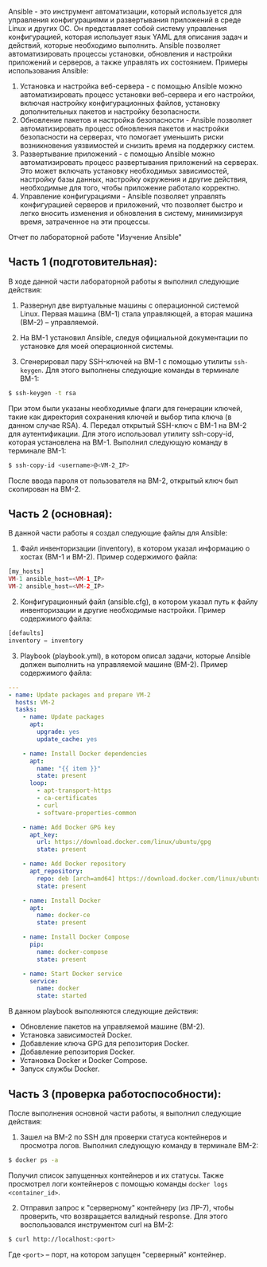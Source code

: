 Ansible - это инструмент автоматизации, который используется для управления конфигурациями и развертывания приложений в среде Linux и других ОС. Он представляет собой систему управления конфигурацией, которая использует язык YAML для описания задач и действий, которые необходимо выполнить. Ansible позволяет автоматизировать процессы установки, обновления и настройки приложений и серверов, а также управлять их состоянием.
Примеры использования Ansible:
1. Установка и настройка веб-сервера - с помощью Ansible можно автоматизировать процесс установки веб-сервера и его настройки, включая настройку конфигурационных файлов, установку дополнительных пакетов и настройку безопасности.
2. Обновление пакетов и настройка безопасности - Ansible позволяет автоматизировать процесс обновления пакетов и настройки безопасности на серверах, что помогает уменьшить риски возникновения уязвимостей и снизить время на поддержку систем.
3. Развертывание приложений - с помощью Ansible можно автоматизировать процесс развертывания приложений на серверах. Это может включать установку необходимых зависимостей, настройку базы данных, настройку окружения и другие действия, необходимые для того, чтобы приложение работало корректно.
4. Управление конфигурациями - Ansible позволяет управлять конфигурацией серверов и приложений, что позволяет быстро и легко вносить изменения и обновления в систему, минимизируя время, затраченное на эти процессы.

Отчет по лабораторной работе "Изучение Ansible"

## Часть 1 (подготовительная):

В ходе данной части лабораторной работы я выполнил следующие действия:

1. Развернул две виртуальные машины с операционной системой Linux. Первая машина (ВМ-1) стала управляющей, а вторая машина (ВМ-2) – управляемой.

2. На ВМ-1 установил Ansible, следуя официальной документации по установке для моей операционной системы.

3. Сгенерировал пару SSH-ключей на ВМ-1 с помощью утилиты ```ssh-keygen```. Для этого выполнены следующие команды в терминале ВМ-1:
```sh
$ ssh-keygen -t rsa
```
При этом были указаны необходимые флаги для генерации ключей, такие как директория сохранения ключей и выбор типа ключа (в данном случае RSA).
4. Передал открытый SSH-ключ с ВМ-1 на ВМ-2 для аутентификации. Для этого использовал утилиту ssh-copy-id, которая установлена на ВМ-1. Выполнил следующую команду в терминале ВМ-1:
```sh
$ ssh-copy-id <username>@<VM-2_IP>
```

После ввода пароля от пользователя на ВМ-2, открытый ключ был скопирован на ВМ-2.

## Часть 2 (основная):

В данной части работы я создал следующие файлы для Ansible:
1. Файл инвенторизации (inventory), в котором указал информацию о хостах (ВМ-1 и ВМ-2). Пример содержимого файла:
```php
[my_hosts]
VM-1 ansible_host=<VM-1_IP>
VM-2 ansible_host=<VM-2_IP>
```
2. Конфигурационный файл (ansible.cfg), в котором указал путь к файлу инвенторизации и другие необходимые настройки. Пример содержимого файла:
```php
[defaults]
inventory = inventory
```
3. Playbook (playbook.yml), в котором описал задачи, которые Ansible должен выполнить на управляемой машине (ВМ-2). Пример содержимого файла:
   
```yml
---
- name: Update packages and prepare VM-2
  hosts: VM-2
  tasks:
    - name: Update packages
      apt:
        upgrade: yes
        update_cache: yes

    - name: Install Docker dependencies
      apt:
        name: "{{ item }}"
        state: present
      loop:
        - apt-transport-https
        - ca-certificates
        - curl
        - software-properties-common

    - name: Add Docker GPG key
      apt_key:
        url: https://download.docker.com/linux/ubuntu/gpg
        state: present

    - name: Add Docker repository
      apt_repository:
        repo: deb [arch=amd64] https://download.docker.com/linux/ubuntu bionic stable
        state: present

    - name: Install Docker
      apt:
        name: docker-ce
        state: present

    - name: Install Docker Compose
      pip:
        name: docker-compose
        state: present

    - name: Start Docker service
      service:
        name: docker
        state: started
```

В данном playbook выполняются следующие действия:

* Обновление пакетов на управляемой машине (ВМ-2).
* Установка зависимостей Docker.
* Добавление ключа GPG для репозитория Docker.
* Добавление репозитория Docker.
* Установка Docker и Docker Compose.
* Запуск службы Docker.

## Часть 3 (проверка работоспособности):

После выполнения основной части работы, я выполнил следующие действия:
1. Зашел на ВМ-2 по SSH для проверки статуса контейнеров и просмотра логов. Выполнил следующую команду в терминале ВМ-2:
```sh
$ docker ps -a
```
Получил список запущенных контейнеров и их статусы. Также просмотрел логи контейнеров с помощью команды `docker logs <container_id>`.

2. Отправил запрос к "серверному" контейнеру (из ЛР-7), чтобы проверить, что возвращается валидный response. Для этого воспользовался инструментом curl на ВМ-2:
```sh
$ curl http://localhost:<port>
```
Где `<port>` – порт, на котором запущен "серверный" контейнер.
